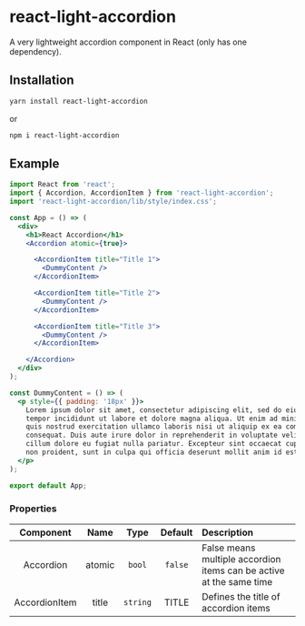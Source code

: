 # react-light-accordion
A very lightweight accordion component in React (only has one dependency).

## Installation

```bash
yarn install react-light-accordion
```

or

```bash
npm i react-light-accordion
```

## Example

```jsx
import React from 'react';
import { Accordion, AccordionItem } from 'react-light-accordion';
import 'react-light-accordion/lib/style/index.css';

const App = () => (
  <div>
    <h1>React Accordion</h1>
    <Accordion atomic={true}>

      <AccordionItem title="Title 1">
        <DummyContent />
      </AccordionItem>

      <AccordionItem title="Title 2">
        <DummyContent />
      </AccordionItem>

      <AccordionItem title="Title 3">
        <DummyContent />
      </AccordionItem>

    </Accordion>
  </div>
);

const DummyContent = () => (
  <p style={{ padding: '18px' }}>
    Lorem ipsum dolor sit amet, consectetur adipiscing elit, sed do eiusmod
    tempor incididunt ut labore et dolore magna aliqua. Ut enim ad minim veniam,
    quis nostrud exercitation ullamco laboris nisi ut aliquip ex ea commodo
    consequat. Duis aute irure dolor in reprehenderit in voluptate velit esse
    cillum dolore eu fugiat nulla pariatur. Excepteur sint occaecat cupidatat
    non proident, sunt in culpa qui officia deserunt mollit anim id est laborum.
  </p>
);

export default App;
```

### Properties

|   Component   |  Name  |   Type   |  Default  |  Description  |
|  :---------:  | :----: |  :----:  | :-------: | :----------- |
|   Accordion   | atomic |  `bool`  |  `false`  | False means multiple accordion items can be active at the same time
| AccordionItem |  title | `string` |   TITLE   | Defines the title of accordion items|
